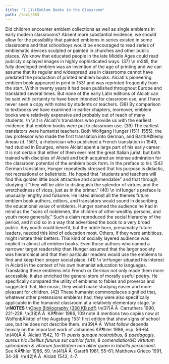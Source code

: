 ```yaml
---
title: "7.11\tEmblem Books in the Classroom"
path: /text/383
---
```

Did children encounter emblem collections as well as single emblems in early modern classrooms? Absent more substantial evidence, we should allow for the possibility that painted emblems in series existed in some classrooms and that schoolboys would be encouraged to read series of emblematic devices sculpted or painted in churches and other public places. We know that educated people in the late Middle Ages could read publicly displayed images in highly sophisticated ways. (37)\n\nStill, the fully developed emblem was an invention of the age of printing and we can assume that its regular and widespread use in classrooms cannot have predated the production of printed emblem books. Alciati's pioneering emblem book appeared in print in 1531 and was reprinted frequently from the start. Within twenty years it had been published throughout Europe and translated several times. But none of the early Latin editions of Alciati can be said with certainty to have been intended for classroom use, and I have never seen a copy with notes by students or teachers. (38) By comparison to textbooks we have examined in earlier chapters, moreover, emblem books were relatively expensive and probably out of reach of many students.\n\nIt is Alciati's translators who provide us with the earliest evidence that emblem books were put to classroom use. (39) The earliest translators were humanist teachers. Both Wolfgang Hunger (1511-1555), the law professor who made the first translation into German, and BarthÃ©lemy Aneau (d. 1561), a rhetorician who published a French translation in 1549, had studied in Bourges, where Alciati spent a large part of his early career. It is not certain that either of them ever met the great Italian jurist, but both trained with disciples of Alciati and both acquired an intense admiration for the classroom potential of the emblem book form. In the preface to his 1542 German translation, Hunger repeatedly stressed that his purpose is didactic, not recreational or belletristic. He hoped that "students and teachers will find this golden little book attractive and commendable" and that through studying it "they will be able to distinguish the splendor of virtues and the wretchedness of vices, just as in the primer." (40)\n\nHunger's preface is unusually lengthy and fulsome. He listed almost all the themes future emblem book authors, editors, and translators would sound in describing the educational value of emblems. Hunger named the audience he had in mind as the "sons of noblemen, the children of other wealthy persons, and youth more generally." Such a claim reproduced the social hierarchy of the period, and it did so in a way that advertised the book to a very broad public. Any youth could benefit, but the noble born, presumably future leaders, needed this kind of education most. Others, if they were ambitious, might imitate their betters. This kind of socially layered audience was implicit in almost all emblem books. Even those authors who named a narrower target readership than Hunger assumed that the larger society was hierarchical and that their particular readers would use the emblems to find and keep their proper social place. (41)\n\nHunger situated his interest in Alciati in the context of his own humanist education to languages. Translating these emblems into French or German not only made them more accessible, it also enriched the general store of morally useful poetry. He specifically compared the utility of emblems to fables and proverbs and suggested that, like music, they would make studying easier and more pleasant for children. (42) These humanist commonplaces signified that, whatever other pretensions emblems had, they were also specifically applicable in the humanist classroom at a relatively elementary stage.\n\n<strong>NOTES</strong>\n<a href="http://www.humanismforsale.org/bibliography.pdf" target="new">Open Bibliography (330 KB pdf)</a>\n(37)Â Â  Carruthers 1990, 221-228.\n(38)Â Â  KÃ¶hler 1986, 109 note 4 mentions two copies now at WolfenbÃ¼ttel of the Augsburg 1531 first edition that show signs of school use, but he does not describe them.\n(39)Â Â  What follow depends heavily on the important work of Johannes KÃ¶hler 1986, esp. 56-64.\n(40)Â Â  Alciati 1542, 10-11: <em>pueris quoque nostratibus, &amp; paedagogis, aureus hic libelllus futurus sut carhior forte, &amp; comendiatiorâ€¦ virtutum splendorem &amp; vitiorum foeditatem non aliter quam in tabella perspiciant</em>. See KÃ¶hler 1986, 59.\n(41)Â Â  Gareffi 1981, 55-61; Matthews Grieco 1991, 34-38.\n(42)Â Â  Alciati 1542, 4-7.
